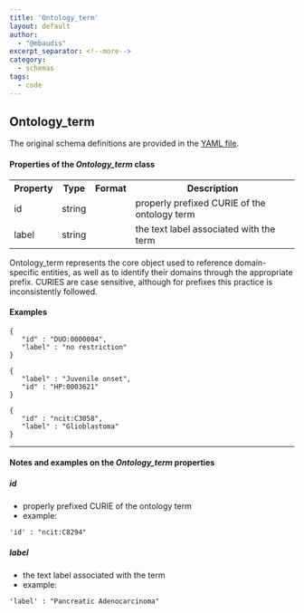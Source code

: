 ```yaml
---
title: 'Ontology_term'
layout: default
author:
  - "@mbaudis"
excerpt_separator: <!--more-->
category:
  - schemas
tags:
  - code
---
```

## Ontology_term

The original schema definitions are provided in the [YAML file](https://github.com/ga4gh-schemablocks/blocks/blob/master/src/yaml/ontology_term.yaml).

<!--more-->

<h4>Properties of the <i>Ontology_term</i> class</h4>

<table>
  <tr>
    <th>Property</th>
    <th>Type</th>
    <th>Format</th>
    <th>Description</th>
  </tr>
  <tr>
    <td>id</td>
    <td>string</td>
    <td></td>
    <td>properly prefixed CURIE of the ontology term</td>
  </tr>
  <tr>
    <td>label</td>
    <td>string</td>
    <td></td>
    <td>the text label associated with the term</td>
  </tr>

</table>

Ontology_term represents the core object used to reference domain-specific 
entities, as well as to identify their domains through the appropriate
prefix.
CURIES are case sensitive, although for prefixes this practice is 
inconsistently followed.



#### Examples

```
{
   "id" : "DUO:0000004",
   "label" : "no restriction"
}
```
```
{
   "label" : "Juvenile onset",
   "id" : "HP:0003621"
}
```
```
{
   "id" : "ncit:C3058",
   "label" : "Glioblastoma"
}
```
--------------------------------------------------------------------------------

<h4>Notes and examples on the <i>Ontology_term</i> properties</h4>

##### id

* properly prefixed CURIE of the ontology term  
* example:  

```
'id' : "ncit:C8294"
```

##### label

* the text label associated with the term  
* example:  

```
'label' : "Pancreatic Adenocarcinoma"
```

